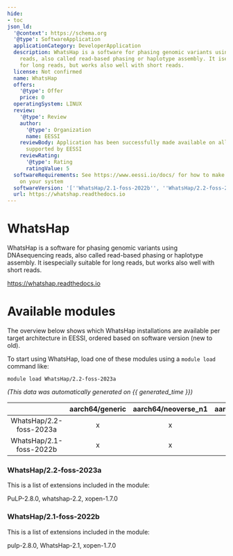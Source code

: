```yaml
---
hide:
- toc
json_ld:
  '@context': https://schema.org
  '@type': SoftwareApplication
  applicationCategory: DeveloperApplication
  description: WhatsHap is a software for phasing genomic variants using DNAsequencing
    reads, also called read-based phasing or haplotype assembly. It isespecially suitable
    for long reads, but works also well with short reads.
  license: Not confirmed
  name: WhatsHap
  offers:
    '@type': Offer
    price: 0
  operatingSystem: LINUX
  review:
    '@type': Review
    author:
      '@type': Organization
      name: EESSI
    reviewBody: Application has been successfully made available on all architectures
      supported by EESSI
    reviewRating:
      '@type': Rating
      ratingValue: 5
  softwareRequirements: See https://www.eessi.io/docs/ for how to make EESSI available
    on your system
  softwareVersion: '[''WhatsHap/2.1-foss-2022b'', ''WhatsHap/2.2-foss-2023a'']'
  url: https://whatshap.readthedocs.io
---
```


WhatsHap
========


WhatsHap is a software for phasing genomic variants using DNAsequencing reads, also called read-based phasing or haplotype assembly. It isespecially suitable for long reads, but works also well with short reads.

https://whatshap.readthedocs.io
# Available modules


The overview below shows which WhatsHap installations are available per target architecture in EESSI, ordered based on software version (new to old).

To start using WhatsHap, load one of these modules using a `module load` command like:

```shell
module load WhatsHap/2.2-foss-2023a
```

*(This data was automatically generated on {{ generated_time }})*  

| |aarch64/generic|aarch64/neoverse_n1|aarch64/neoverse_v1|x86_64/generic|x86_64/amd/zen2|x86_64/amd/zen3|x86_64/amd/zen4|x86_64/intel/haswell|x86_64/intel/sapphirerapids|x86_64/intel/skylake_avx512|
| :---: | :---: | :---: | :---: | :---: | :---: | :---: | :---: | :---: | :---: | :---: |
|WhatsHap/2.2-foss-2023a|x|x|x|x|x|x|x|x|-|x|
|WhatsHap/2.1-foss-2022b|x|x|x|x|x|x|x|x|-|x|


### WhatsHap/2.2-foss-2023a

This is a list of extensions included in the module:

PuLP-2.8.0, whatshap-2.2, xopen-1.7.0

### WhatsHap/2.1-foss-2022b

This is a list of extensions included in the module:

pulp-2.8.0, WhatsHap-2.1, xopen-1.7.0